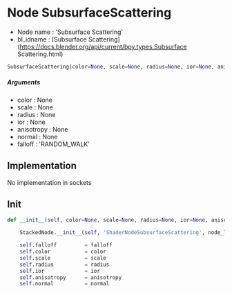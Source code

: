 # Node SubsurfaceScattering

- Node name : 'Subsurface Scattering'
- bl_idname : [Subsurface Scattering](https://docs.blender.org/api/current/bpy.types.Subsurface Scattering.html)


``` python
SubsurfaceScattering(color=None, scale=None, radius=None, ior=None, anisotropy=None, normal=None, falloff='RANDOM_WALK', node_label=None, node_color=None)
```
##### Arguments

- color : None
- scale : None
- radius : None
- ior : None
- anisotropy : None
- normal : None
- falloff : 'RANDOM_WALK'

## Implementation

No implementation in sockets

## Init

``` python
def __init__(self, color=None, scale=None, radius=None, ior=None, anisotropy=None, normal=None, falloff='RANDOM_WALK', node_label=None, node_color=None):

    StackedNode.__init__(self, 'ShaderNodeSubsurfaceScattering', node_label=node_label, node_color=node_color)

    self.falloff         = falloff
    self.color           = color
    self.scale           = scale
    self.radius          = radius
    self.ior             = ior
    self.anisotropy      = anisotropy
    self.normal          = normal
```
